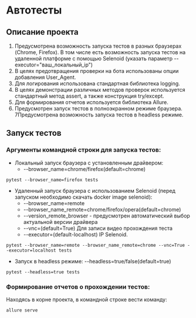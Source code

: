 # Автотесты
## Описание проекта
1. Предусмотрена возможность запуска тестов в разных браузерах (Chrome, Firefox). В том числе есть возможность
запуска тестов на удаленной платформе с помощью Selenoid (указать параметр --executor="ваш_локальный_ip")
2. В целях предотвращения проверки на бота использованы опции добавления User_Agent.
3. Для логирования использована стандартная библиотека logging.
4. В целях демонстрации различных методов проверок используется стандартный метод assert, а также конструкция try/except.
5. Для формирования отчетов используется библиотека Allure.
6. Предусмотрен запуск тестов в полноэкранном режиме браузера.
7Предусмотрена возможность запуска тестов в headless режиме.

## Запуск тестов
### Аргументы командной строки для запуска тестов:

+ Локальный запуск браузера с установленным драйвером: 
  + --browser_name=chrome/firefox(default=chrome)
```commandline
pytest --browser_name=firefox tests
```
+ Удаленный запуск браузера c использованием Selenoid (перед запуском необходимо скачать docker image selenoid):
  + --browser_name=remote
  + --browser_name_remote=chrome/firefox/opera(default=chrome)
  + --version_remote_browser - предусмотрен автоматический выбор актуальной версии драйвера
  + --vnc=(default=True) Для записи видео прохождения теста
  + --executor=(default-localhost) IP Selenoid.
```commandline
pytest --browser_name=remote --browser_name_remote=chrome --vnc=True --executor=localhost tests
```
+ Запуск в headless режиме: --headless=true/false(default=true)
```commandline
pytest --headless=true tests
```

### Формирование отчетов о прохождении тестов:
Находясь в корне проекта, в командной строке вести команду:
```commandline
allure serve
```
